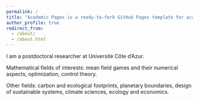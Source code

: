 ```yaml
---
permalink: /
title: "Academic Pages is a ready-to-fork GitHub Pages template for academic personal websites"
author_profile: true
redirect_from: 
  - /about/
  - /about.html
---
```


I am a postdoctoral researcher at Université Côte d’Azur.

Mathematical fields of interests: mean field games and their numerical aspects, optimization, control theory.

Other fields: carbon and ecological footprints, planetary boundaries, design of sustainable systems, climate sciences, ecology and economics.
